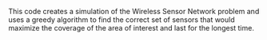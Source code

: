 This code creates a simulation of the Wireless Sensor Network problem and uses a greedy algorithm to find the correct set of sensors that would maximize the coverage of the area of interest and last for the longest time.
